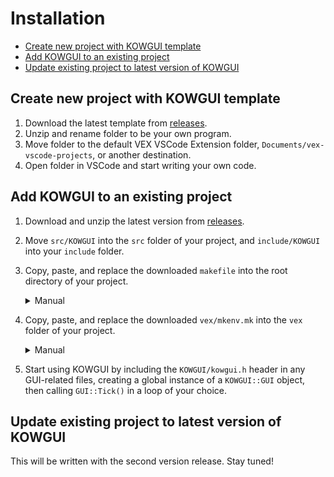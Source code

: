 # Installation

- [Create new project with KOWGUI template](#create-new-project-with-kowgui-template)
- [Add KOWGUI to an existing project](#add-kowgui-to-an-existing-project)
- [Update existing project to latest version of KOWGUI](#update-existing-project-to-latest-version-of-kowgui)

## Create new project with KOWGUI template

1. Download the latest template from [releases](https://github.com/ColbyPrescott/KOWGUI/releases).
2. Unzip and rename folder to be your own program.
3. Move folder to the default VEX VSCode Extension folder, `Documents/vex-vscode-projects`, or another destination.
4. Open folder in VSCode and start writing your own code.

## Add KOWGUI to an existing project

1. Download and unzip the latest version from [releases](https://github.com/ColbyPrescott/KOWGUI/releases).
2. Move `src/KOWGUI` into the `src` folder of your project, and
    `include/KOWGUI` into your `include` folder.  
3. Copy, paste, and replace the downloaded `makefile` into the root directory of your project.
    <details>
        <summary>Manual</summary>

        KOWGUI has many layers of subfolders which aren't built by default. Add these lines after the section repeating variants of `SRC_C += $(wildcard src/*/*.cpp)`:
        ```
        SRC_C += $(wildcard src/*/*/*.cpp)
        SRC_C += $(wildcard src/*/*/*.c)
        SRC_C += $(wildcard src/*/*/*/*.cpp) 
        SRC_C += $(wildcard src/*/*/*/*.c)```
    </details>
4. Copy, paste, and replace the downloaded `vex/mkenv.mk` into the `vex` folder of your project.
    <details>
        <summary>Manual</summary>

        KOWGUI uses `dynamic_cast`. This needs to be enabled by replacing the `-fno-rtti` compiler flag with `-frtti` inside `vex/mkenv.mk`, likely on line 95. 
    </details>
5. Start using KOWGUI by including the `KOWGUI/kowgui.h` header in any GUI-related files, creating a global instance of a `KOWGUI::GUI` object, then calling `GUI::Tick()` in a loop of your choice.

## Update existing project to latest version of KOWGUI

This will be written with the second version release. Stay tuned!
